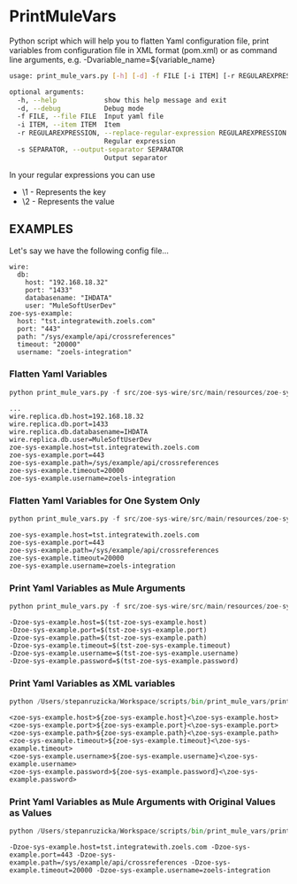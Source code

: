 # PrintMuleVars

Python script which will help you to flatten Yaml configuration file, print variables from configuration file in XML format (pom.xml) or as command line arguments, e.g. -Dvariable_name=${variable_name}

```bash
usage: print_mule_vars.py [-h] [-d] -f FILE [-i ITEM] [-r REGULAREXPRESSION] [-s SEPARATOR]

optional arguments:
  -h, --help            show this help message and exit
  -d, --debug           Debug mode
  -f FILE, --file FILE  Input yaml file
  -i ITEM, --item ITEM  Item
  -r REGULAREXPRESSION, --replace-regular-expression REGULAREXPRESSION
                        Regular expression
  -s SEPARATOR, --output-separator SEPARATOR
                        Output separator
```

In your regular expressions you can use
* \1 - Represents the key
* \2 - Represents the value

## EXAMPLES
Let's say we have the following config file...

```
wire:
  db:
    host: "192.168.18.32"
    port: "1433" 
    databasename: "IHDATA"   
    user: "MuleSoftUserDev"
zoe-sys-example:
  host: "tst.integratewith.zoels.com"
  port: "443"
  path: "/sys/example/api/crossreferences"
  timeout: "20000"
  username: "zoels-integration"
```

### Flatten Yaml Variables
```python
python print_mule_vars.py -f src/zoe-sys-wire/src/main/resources/zoe-sys-wire-config.yaml
```
```
...
wire.replica.db.host=192.168.18.32
wire.replica.db.port=1433
wire.replica.db.databasename=IHDATA
wire.replica.db.user=MuleSoftUserDev
zoe-sys-example.host=tst.integratewith.zoels.com
zoe-sys-example.port=443
zoe-sys-example.path=/sys/example/api/crossreferences
zoe-sys-example.timeout=20000
zoe-sys-example.username=zoels-integration
```

### Flatten Yaml Variables for One System Only
```python
python print_mule_vars.py -f src/zoe-sys-wire/src/main/resources/zoe-sys-wire-config.yaml -i zoe-sys-example
```

```
zoe-sys-example.host=tst.integratewith.zoels.com
zoe-sys-example.port=443
zoe-sys-example.path=/sys/example/api/crossreferences
zoe-sys-example.timeout=20000
zoe-sys-example.username=zoels-integration
```

### Print Yaml Variables as Mule Arguments
```python
python print_mule_vars.py -f src/zoe-sys-wire/src/main/resources/zoe-sys-wire-config.yaml -i zoe-sys-example -r='-D\1=$(tst-\1)'
```

```
-Dzoe-sys-example.host=$(tst-zoe-sys-example.host)
-Dzoe-sys-example.port=$(tst-zoe-sys-example.port)
-Dzoe-sys-example.path=$(tst-zoe-sys-example.path)
-Dzoe-sys-example.timeout=$(tst-zoe-sys-example.timeout)
-Dzoe-sys-example.username=$(tst-zoe-sys-example.username)
-Dzoe-sys-example.password=$(tst-zoe-sys-example.password)
```

### Print Yaml Variables as XML variables
```python
python /Users/stepanruzicka/Workspace/scripts/bin/print_mule_vars/print_mule_vars.py -f src/zoe-sys-wire/src/main/resources/zoe-sys-wire-config.yaml -i zoe-sys-example -r='<\1>${\1}<\\\1>'
```
```
<zoe-sys-example.host>${zoe-sys-example.host}<\zoe-sys-example.host>
<zoe-sys-example.port>${zoe-sys-example.port}<\zoe-sys-example.port>
<zoe-sys-example.path>${zoe-sys-example.path}<\zoe-sys-example.path>
<zoe-sys-example.timeout>${zoe-sys-example.timeout}<\zoe-sys-example.timeout>
<zoe-sys-example.username>${zoe-sys-example.username}<\zoe-sys-example.username>
<zoe-sys-example.password>${zoe-sys-example.password}<\zoe-sys-example.password>
```

### Print Yaml Variables as Mule Arguments with Original Values as Values
```python
python /Users/stepanruzicka/Workspace/scripts/bin/print_mule_vars/print_mule_vars.py -f src/zoe-sys-wire/src/main/resources/zoe-sys-wire-config.yaml -i zoe-sys-example  -r='-D\1=\2' -s " "
```

```
-Dzoe-sys-example.host=tst.integratewith.zoels.com -Dzoe-sys-example.port=443 -Dzoe-sys-example.path=/sys/example/api/crossreferences -Dzoe-sys-example.timeout=20000 -Dzoe-sys-example.username=zoels-integration
```
